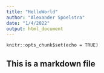 ```yaml
---
title: "HelloWorld"
author: "Alexander Spoelstra"
date: "1/4/2022"
output: html_document
---
```


```{r setup, include=FALSE}
knitr::opts_chunk$set(echo = TRUE)
```

## This is a markdown file